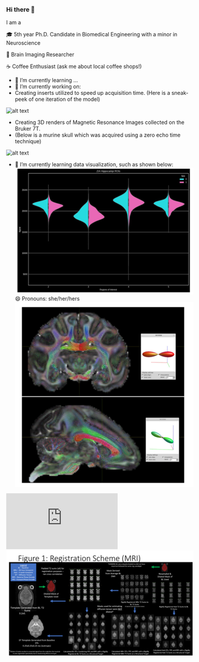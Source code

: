 ### Hi there 👋

 I am a
 
🎓 5th  year Ph.D. Candidate in Biomedical Engineering with a minor in Neuroscience

🧠 Brain Imaging Researcher 

☕ Coffee Enthusiast (ask me about local coffee shops!)


<!--
**laureld04/laureld04** is a ✨ _special_ ✨ repository because its `README.md` (this file) appears on your GitHub profile.

Here are some ideas to get you started:

- 👯 I’m looking to collaborate on ...
- 🤔 I’m looking for help with ...
- 💬 Ask me about ...
- 📫 How to reach me: ...
- 😄 Pronouns: she/her
- ⚡ Fun fact: My dog, Chloe is a skilled soccer player.
-->
- 🌱 I’m currently learning ...
- 🔭 I’m currently working on:
- Creating inserts utilized to speed up acquisition time. (Here is a sneak-peek of one iteration of the model)

![alt text](https://github.com/laureld04/Multi_Brain_Pipeline/blob/master/innertubesegment.gif "Inner Tube Segment")

- Creating 3D renders of Magnetic Resonance Images collected on the Bruker 7T.
-  (Below is a murine skull which was acquired using a zero echo time technique) 

![alt text](https://github.com/laureld04/laureld04/blob/main/murine.gif "Murine Skull Render")

- 🌱 I’m currently learning data visualization, such as shown below:
![alt text](https://github.com/laureld04/laureld04/blob/main/histos.PNG "Violin Plot")
😄 Pronouns: she/her/hers
![alt text](https://github.com/laureld04/laureld04/blob/main/APIS_test.PNG "DTI Direction Checks")

![alt text](https://github.com/laureld04/laureld04/blob/main/tUStx_figures.pdf "Test")
![alt text](https://github.com/laureld04/laureld04/blob/main/test.png "Test image")

